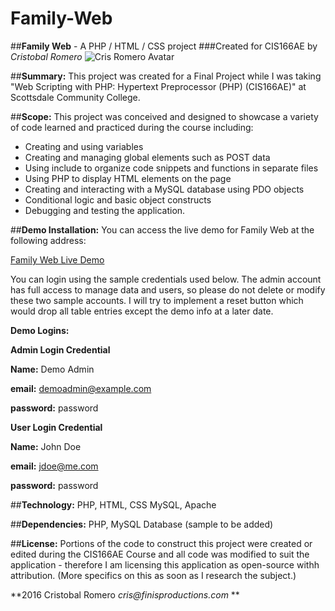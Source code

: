 # Family-Web
##**Family Web** - A PHP / HTML / CSS project
###Created for CIS166AE by *Cristobal Romero*
![Cris Romero Avatar](http://crisromero.com/cris-romero-avatar-small.jpg "Cris Romero Avatar")

##**Summary:** 
This project was created for a Final Project while I was taking  "Web Scripting with PHP: Hypertext Preprocessor (PHP) (CIS166AE)" at Scottsdale Community College. 

##**Scope:** 
This project was conceived and designed to showcase a variety of code learned and practiced during the course including: 
- Creating and using variables
- Creating and managing global elements such as POST data
- Using include to organize code snippets and functions in separate files
- Using PHP to display HTML elements on the page
- Creating and interacting with a MySQL database using PDO objects
- Conditional logic and basic object constructs
- Debugging and testing the application. 

##**Demo Installation:** 
You can access the live demo for Family Web at the following address: 

[Family Web Live Demo](http://crisromero.com/live-demos/familyweb/)

You can login using the sample credentials used below. The admin account has full access to manage data and users, so please do not delete or modify these two sample accounts. I will try to implement a reset button which would drop all table entries except the demo info at a later date. 

**Demo Logins:**

**Admin Login Credential**

**Name:** Demo Admin

**email:** demoadmin@example.com

**password:** password


**User Login Credential**

**Name:** John Doe

**email:** jdoe@me.com

**password:** password


##**Technology:** 
PHP, HTML, CSS MySQL, Apache 

##**Dependencies:** 
PHP, MySQL Database (sample to be added)

##**License:** 
Portions of the code to construct this project were created or edited during the CIS166AE Course and all code was modified to suit the application - therefore I am licensing this application as open-source withh attribution. (More specifics on this as soon as I research the subject.)

**2016 Cristobal Romero  _cris@finisproductions.com_ **
